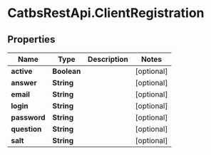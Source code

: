 # CatbsRestApi.ClientRegistration

## Properties
Name | Type | Description | Notes
------------ | ------------- | ------------- | -------------
**active** | **Boolean** |  | [optional] 
**answer** | **String** |  | [optional] 
**email** | **String** |  | [optional] 
**login** | **String** |  | [optional] 
**password** | **String** |  | [optional] 
**question** | **String** |  | [optional] 
**salt** | **String** |  | [optional] 


